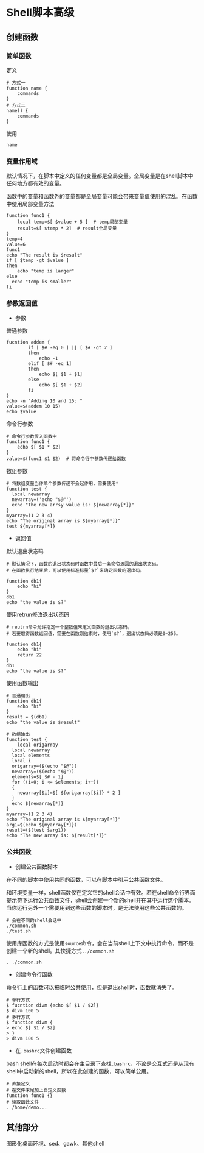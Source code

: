 # Shell脚本高级

## 创建函数

### 简单函数

定义

```shell
# 方式一
function name {
    commands
}
# 方式二
name() {
	commands
}
```

使用

```shell
name
```

### 变量作用域

默认情况下，在脚本中定义的任何变量都是全局变量。全局变量是在shell脚本中任何地方都有效的变量。

函数中的变量和函数外的变量都是全局变量可能会带来变量值使用的混乱。在函数中使用局部变量方法

```shell
function func1 {
	local temp=$[ $value + 5 ]  # temp局部变量
	result=$[ $temp * 2]  # result全局变量
}
temp=4
value=6
func1
echo "The result is $result"
if [ $temp -gt $value ]
then
	echo "temp is larger"
else
  echo "temp is smaller"
fi
```

### 参数返回值

- 参数

普通参数

```shell
fucntion addem {
		if [ $# -eq 0 ] || [ $# -gt 2 ]
		then
			echo -1
		elif [ $# -eq 1]
		then
			echo $[ $1 + $1]
		else
			echo $[ $1 + $2]
		fi
}
echo -n "Adding 10 and 15: "
value=$(addem 10 15)
echo $value
```

命令行参数

```shell
# 命令行参数传入函数中
function func1 {
	echo $[ $1 * $2]
}
value=$(func1 $1 $2)  # 将命令行中参数传递给函数
```

数组参数

```shell
# 将数组变量当作单个参数传递不会起作用，需要使用*
function test {
  local newarray
  newarray=('echo "$@"')
  echo "The new arrsy value is: ${newarray[*]}"
}
myarray=(1 2 3 4)
echo "The original array is ${myarray[*]}"
test ${myarray[*]}
```

- 返回值

默认退出状态码

```shell
# 默认情况下，函数的退出状态码时函数中最后一条命令返回的退出状态码。
# 在函数执行结束后，可以使用标准标量`$?`来确定函数的退出码。

function db1{
	echo "hi"
}
db1
echo "the value is $?"
```

使用retrun修改退出状态码

```shell
# reutrn命令允许指定一个整数值来定义函数的退出状态码。
# 若要取得函数返回值，需要在函数刚结束时，使用`$?`，退出状态码必须是0~255。

function db1{
	echo "hi"
	return 22
}
db1
echo "the value is $?"
```

使用函数输出

```shell
# 普通输出
function db1{
	echo "hi"
}
result = $(db1)
echo "the value is $result"

# 数组输出
function test {
	local origarray
  local newarray
  local elements
  local i
  origarray=($(echo "$@"))
  newarray=($(echo "$@"))
  elements=$[ $# - 1]
  for ((i=0; i <= $elements; i++))
  {
  	newarray[$i]=$[ ${origarray[$i]} * 2 ]
  }
  echo ${newarray[*]}
}
myarray=(1 2 3 4)
echo "The original array is ${myarray[*]}"
arg1=$(echo ${myarray[*]})
resutl=($(test $arg1))
echo "The new array is: ${result[*]}"
```

### 公共函数

- 创建公共函数脚本

在不同的脚本中使用共同的函数，可以在脚本中引用公共函数文件。

和环境变量一样，shell函数仅在定义它的shell会话中有效。若在shell命令行界面提示符下运行公共函数文件，shell会创建一个新的shell并在其中运行这个脚本。当你运行另外一个需要用到这些函数的脚本时，是无法使用这些公共函数的。

```
# 会在不同的shell会话中
./common.sh 
./test.sh
```

使用库函数的方式是使用`source`命令，会在当前shell上下文中执行命令，而不是创建一个新的shell。其快捷方式`../common.sh`

```
. ./common.sh
```

- 创建命令行函数

命令行上的函数可以被临时公共使用，但是退出shell时，函数就消失了。

```shell
# 单行方式
$ fucntion divm {echo $[ $1 / $2]}
$ divm 100 5
# 多行方式
$ function divm {
> echo $[ $1 / $2]
> }
> divm 100 5
```

- 在`.bashrc`文件创建函数

bash shell在每次启动时都会在主目录下查找`.bashrc`，不论是交互式还是从现有shell中启动新的shell，所以在此创建的函数，可以简单公用。

```shell
# 直接定义
# 在文件末尾加上自定义函数
function func1 {}
# 读取函数文件
. /home/demo...
```

## 其他部分

图形化桌面环境、sed、gawk、其他shell

